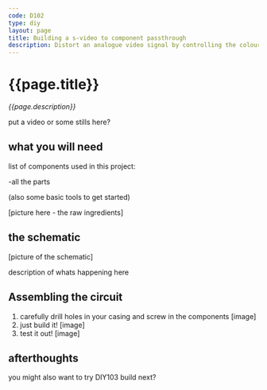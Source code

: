 ```yaml
---
code: D102
type: diy
layout: page
title: Building a s-video to component passthrough
description: Distort an analogue video signal by controlling the colour and brightness
---
```


# {{page.title}}
*{{page.description}}*

put a video or some stills here?

## what you will need

list of components used in this project:

-all the parts

(also some basic tools to get started)

[picture here - the raw ingredients]

## the schematic

[picture of the schematic]

description of whats happening here

## Assembling the circuit

1. carefully drill holes in your casing and screw in the components
[image]
2. just build it!
[image]
3. test it out! 
[image]

## afterthoughts



you might also want to try DIY103 build next?